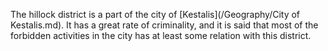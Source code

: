 The hillock district is a part of the city of [Kestalis](/Geography/City of Kestalis.md).
It has a great rate of criminality, and it is said that most of the forbidden activities in 
the city has at least some relation with this district.
